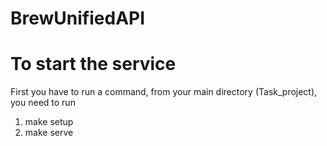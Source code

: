 # BrewUnifiedAPI

# To start the service

First you have to run a command, from your main directory (Task_project), you need to run
    
1. make setup
2. make serve

